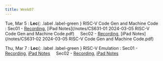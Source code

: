 ```yaml
---
title: Week07
---
```


Tue, Mar 5
: **Lec**{: .label .label-green } RISC-V Code Gen and Machine Code
: Sec01 - [Recording](https://usfca.zoom.us/rec/share/4W5tcCHRR55V3tKSZZWZW6QRO17NFUq66C8vNpwV7rjDb_EKRiF-9fnkMGhuJ-dI.qaLhrqJcFeqdYuGm?startTime=1709654769000),
          [iPad Notes](/notes/CS631-01 2024-03-05 RISC-V Code Gen and Machine Code.pdf)
&nbsp; &nbsp;
Sec02 - [Recording](https://usfca.zoom.us/rec/share/yHHKRdkWjdITxV9vauxPOapjcnf_1NeRZO5pr0oFUiv0SZBZhFkjAqPrdnertdRV.yrgIjfH46Mcbe3oW?startTime=1709678899000),
        [iPad Notes](/notes/CS631-02 2024-03-05 RISC-V Code Gen and Machine Code.pdf)

Thu, Mar 7
: **Lec**{: .label .label-green } RISC-V Emulation
: Sec01 - [Recording](),
          [iPad Notes](/notes/)
&nbsp; &nbsp;
Sec02 - [Recording](),
        [iPad Notes](/notes/)
